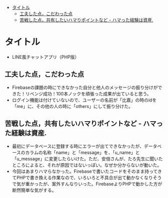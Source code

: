 - [タイトル](#タイトル)
  - [工夫した点，こだわった点](#工夫した点こだわった点)
  - [苦戦した点，共有したいハマりポイントなど - ハマった経験は資産.](#苦戦した点共有したいハマりポイントなど---ハマった経験は資産)

# タイトル
- LINE風チャットアプリ（PHP版）

## 工夫した点，こだわった点
- Firebaseの課題の時にできなかった自分と他人のメッセージの振り分けができた！リベンジ成功！100本ノックを頑張った成果が出ていると思う。
- ログイン機能は付けていないので、ユーザーの名前が「比嘉」の時のidを「me」に、その他の人の時に「others」にして振り分けた。

## 苦戦した点，共有したいハマりポイントなど - ハマった経験は資産.

- 最初にデータベースに登録する時にエラーが出てできなかったが、データベースのカラムの名称「name」と「message」を、「u_name」と「u_message」に変更したらいけた。ただ、安倍さんが、たろ先生に聞いたところによると、それが原因ではないっぽい。なぜか分からないが動いた。
- 今回はあまりハマらなかった。Firebaseで書いたコードをそのまま持ってきてPHPで書き換える作業なので、いろいろと不具合が出て動かなくなりそうで気が重かったが、案外すんなりいった。FirebaseよりPHPで動かした方が断然簡単な気がする。